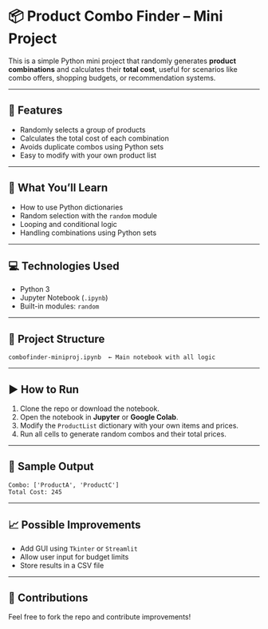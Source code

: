 
# 📦 Product Combo Finder – Mini Project

This is a simple Python mini project that randomly generates **product combinations** and calculates their **total cost**, useful for scenarios like combo offers, shopping budgets, or recommendation systems.

---

## 🔧 Features

- Randomly selects a group of products
- Calculates the total cost of each combination
- Avoids duplicate combos using Python sets
- Easy to modify with your own product list

---

## 🧠 What You’ll Learn

- How to use Python dictionaries
- Random selection with the `random` module
- Looping and conditional logic
- Handling combinations using Python sets

---

## 💻 Technologies Used

- Python 3
- Jupyter Notebook (`.ipynb`)
- Built-in modules: `random`

---

## 📁 Project Structure

```
combofinder-miniproj.ipynb  ← Main notebook with all logic
```

---

## ▶️ How to Run

1. Clone the repo or download the notebook.
2. Open the notebook in **Jupyter** or **Google Colab**.
3. Modify the `ProductList` dictionary with your own items and prices.
4. Run all cells to generate random combos and their total prices.

---

## 📝 Sample Output

```
Combo: ['ProductA', 'ProductC']
Total Cost: 245
```

---

## 📈 Possible Improvements

- Add GUI using `Tkinter` or `Streamlit`
- Allow user input for budget limits
- Store results in a CSV file

---

## 🤝 Contributions

Feel free to fork the repo and contribute improvements!
